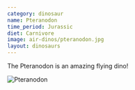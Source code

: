 ```yaml
---
category: dinosaur
name: Pteranodon
time_period: Jurassic
diet: Carnivore
image: air-dinos/pteranodon.jpg
layout: dinosaurs
---
```


The Pteranodon is an amazing flying dino!

![Pteranodon](http://fc05.deviantart.net/fs70/i/2013/007/6/e/jp_pteranodon_with_plagas_by_hellraptor-d33mfte.jpg)
